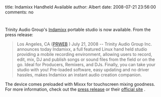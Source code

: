 title: Indamixx Handheld Available
author: Albert
date: 2008-07-21 23:56:00
comments: no

<a onblur="try {parent.deselectBloggerImageGracefully();} catch(e) {}" href="{% static '/static/images/news/screens.mixx.CMYK.gif' %}"><img style="margin: 0px auto 10px; display: block; text-align: center; cursor: pointer;" src="{% static '/static/images/news/screens.mixx.CMYK.gif' %}" alt="" id="BLOGGER_PHOTO_ID_5225656766006331410" border="0" />
</a>
<br />
Trinity Audio Group's <a href="http://www.indamixx.com/">Indamixx</a>
 portable studio is now available. From the press release:<br />
<blockquote>                                                                                                                           <p>                                             Los Angeles, CA (<a href="http://www.prweb.com/">PRWEB</a>
) July 21, 2008 -- Trinity Audio Group Inc. announces today Indamixx, a full featured Linux hand held studio providing a mobile recording environment, allowing users to record, edit, mix, DJ and publish songs or sound files from the field or on the go. Ideal for Producers, Remixers, and DJs. Finally, you can take your studio with you! Pre-loaded software, easy updating and no driver hassles, makes Indamixx an instant audio creation companion. </p>
</blockquote>
The device comes preloaded with Mixxx for touchscreen mixing goodness. For more information, check out the <a href="http://www.prweb.com/releases/2008/07/prweb1120234.htm">press release</a>
 or their <a href="http://www.indamixx.com/">official site</a>
.
